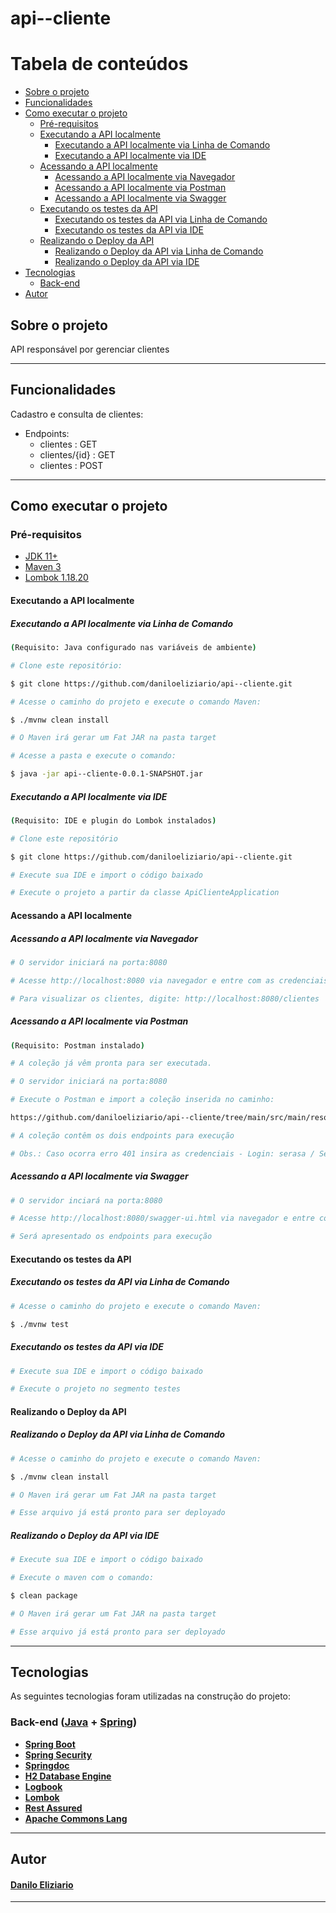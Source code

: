 

<h1 align="left">
     api--cliente
</h1>

Tabela de conteúdos
=================
<!--ts-->
   * [Sobre o projeto](#sobre-o-projeto)
   * [Funcionalidades](#funcionalidades)
   * [Como executar o projeto](#como-executar-o-projeto)
     * [Pré-requisitos](#pré-requisitos)
     * [Executando a API localmente](#executando-a-api-localmente)
     	* [Executando a API localmente via Linha de Comando](#executando-a-api-localmente-via-linha-de-comando)
     	* [Executando a API localmente via IDE](#executando-a-api-localmente-via-ide)
     * [Acessando a API localmente](#acessando-a-api-localmente)
     	* [Acessando a API localmente via Navegador](#acessando-a-api-localmente-via-navegador)
     	* [Acessando a API localmente via Postman](#acessando-a-api-localmente-via-postman)
     	* [Acessando a API localmente via Swagger](#acessando-a-api-localmente-via-swagger)
     * [Executando os testes da API](#executando-os-testes-da-api)
     	* [Executando os testes da API via Linha de Comando](#executando-os-testes-da-api-via-linha-de-comando)
     	* [Executando os testes da API via IDE](#executando-os-testes-da-api-via-ide)
     * [Realizando o Deploy da API](#realizando-o-deploy-da-api)
     	* [Realizando o Deploy da API via Linha de Comando](#realizando-o-deploy-da-api-via-linha-de-comando)
     	* [Realizando o Deploy da API via IDE](#realizando-o-deploy-da-api-via-ide)
   * [Tecnologias](#tecnologias)
     * [Back-end](#back-end--java----spring)
   * [Autor](#autor)
<!--te-->


## Sobre o projeto

API responsável por gerenciar clientes

---

## Funcionalidades

Cadastro e consulta de clientes:
- Endpoints:
  - clientes : GET
  - clientes/{id} : GET 
  - clientes : POST
	
---

## Como executar o projeto

### Pré-requisitos

-	 [JDK 11+](https://adoptopenjdk.net/?variant=openjdk11&jvmVariant=hotspot)
-	 [Maven 3](https://maven.apache.org/download.cgi)
-	 [Lombok 1.18.20](https://projectlombok.org/download)

#### Executando a API localmente

##### Executando a API localmente via Linha de Comando

```bash
(Requisito: Java configurado nas variáveis de ambiente)

# Clone este repositório:

$ git clone https://github.com/daniloeliziario/api--cliente.git

# Acesse o caminho do projeto e execute o comando Maven:

$ ./mvnw clean install

# O Maven irá gerar um Fat JAR na pasta target 

# Acesse a pasta e execute o comando:

$ java -jar api--cliente-0.0.1-SNAPSHOT.jar
```

##### Executando a API localmente via IDE

```bash
(Requisito: IDE e plugin do Lombok instalados)

# Clone este repositório

$ git clone https://github.com/daniloeliziario/api--cliente.git

# Execute sua IDE e import o código baixado

# Execute o projeto a partir da classe ApiClienteApplication
```
#### Acessando a API localmente

##### Acessando a API localmente via Navegador

```bash
# O servidor iniciará na porta:8080 

# Acesse http://localhost:8080 via navegador e entre com as credenciais - Login: serasa / Senha: serasa 

# Para visualizar os clientes, digite: http://localhost:8080/clientes
```

##### Acessando a API localmente via Postman

```bash
(Requisito: Postman instalado)

# A coleção já vêm pronta para ser executada. 

# O servidor iniciará na porta:8080 

# Execute o Postman e import a coleção inserida no caminho: 

https://github.com/daniloeliziario/api--cliente/tree/main/src/main/resources/collections

# A coleção contêm os dois endpoints para execução

# Obs.: Caso ocorra erro 401 insira as credenciais - Login: serasa / Senha: serasa
```

##### Acessando a API localmente via Swagger

```bash
# O servidor inciará na porta:8080 

# Acesse http://localhost:8080/swagger-ui.html via navegador e entre com as credenciais - Login: serasa / Senha: serasa 

# Será apresentado os endpoints para execução
```

#### Executando os testes da API

##### Executando os testes da API via Linha de Comando

```bash
# Acesse o caminho do projeto e execute o comando Maven:

$ ./mvnw test
```

##### Executando os testes da API via IDE

```bash
# Execute sua IDE e import o código baixado

# Execute o projeto no segmento testes
```

#### Realizando o Deploy da API

##### Realizando o Deploy da API via Linha de Comando

```bash
# Acesse o caminho do projeto e execute o comando Maven:

$ ./mvnw clean install

# O Maven irá gerar um Fat JAR na pasta target

# Esse arquivo já está pronto para ser deployado
```

##### Realizando o Deploy da API via IDE

```bash
# Execute sua IDE e import o código baixado

# Execute o maven com o comando:

$ clean package

# O Maven irá gerar um Fat JAR na pasta target 

# Esse arquivo já está pronto para ser deployado
```

---

## Tecnologias

As seguintes tecnologias foram utilizadas na construção do projeto:

### **Back-end**  ([Java](https://www.java.com/pt-BR/)  +  [Spring](https://spring.io/))

-   **[Spring Boot](https://spring.io/projects/spring-boot)**
-   **[Spring Security](https://spring.io/projects/spring-security)**
-   **[Springdoc](https://springdoc.org/)**
-   **[H2 Database Engine](https://www.h2database.com/html/main.html/)**
-   **[Logbook](https://github.com/zalando/logbook/)**
-   **[Lombok](https://projectlombok.org/)**
-   **[Rest Assured](https://rest-assured.io/)**
-   **[Apache Commons Lang](https://commons.apache.org/proper/commons-lang/)**

---

## Autor

<h4 align="left">
     <a href="https://www.linkedin.com/in/daniloeliziario/">Danilo Eliziario</a>
</h4>

---

